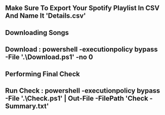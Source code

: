 ## Make Sure To Export Your Spotify Playlist In CSV And Name It 'Details.csv'

## Downloading Songs
## Download : powershell -executionpolicy bypass -File '.\Download.ps1' -no 0

## Performing Final Check
## Run Check : powershell -executionpolicy bypass -File '.\Check.ps1' | Out-File -FilePath 'Check - Summary.txt'